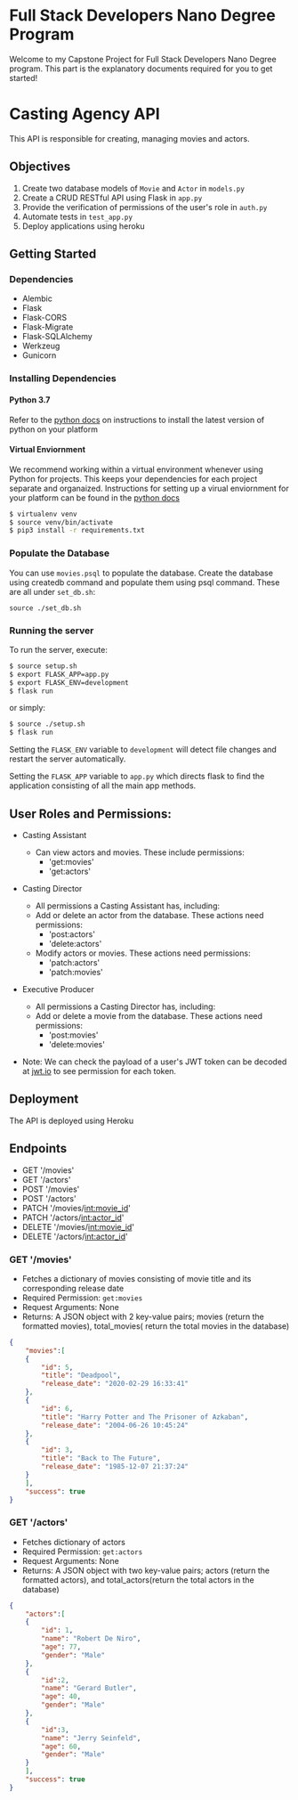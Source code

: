 # Full Stack Developers Nano Degree Program
Welcome to my Capstone Project for Full Stack Developers Nano Degree program. This part is the explanatory documents required for you to get started!

# Casting Agency API
This API is responsible for creating, managing movies and actors. 

## Objectives
1. Create two database models of `Movie` and `Actor` in `models.py`
2. Create a CRUD RESTful API using Flask in `app.py`
3. Provide the verification of permissions of the user's role in `auth.py`
4. Automate tests in `test_app.py`
5. Deploy applications using heroku

## Getting Started
### Dependencies
- Alembic
- Flask
- Flask-CORS
- Flask-Migrate
- Flask-SQLAlchemy
- Werkzeug
- Gunicorn

### Installing Dependencies

#### Python 3.7

Refer to the [python docs](https://docs.python.org/3/using/unix.html#getting-and-installing-the-latest-version-of-python) on instructions to install the latest version of python on your platform

#### Virtual Enviornment

We recommend working within a virtual environment whenever using Python for projects. This keeps your dependencies for each project separate and organaized. Instructions for setting up a virual enviornment for your platform can be found in the [python docs](https://packaging.python.org/guides/installing-using-pip-and-virtual-environments/)

```bash
$ virtualenv venv
$ source venv/bin/activate
$ pip3 install -r requirements.txt
```

### Populate the Database
You can use `movies.psql` to populate the database. Create the database using createdb command and populate them using psql command. These are all under `set_db.sh`:
```
source ./set_db.sh
```

### Running the server
To run the server, execute:

```bash
$ source setup.sh
$ export FLASK_APP=app.py
$ export FLASK_ENV=development
$ flask run
```
or simply:

```bash
$ source ./setup.sh
$ flask run
```

Setting the `FLASK_ENV` variable to `development` will detect file changes and restart the server automatically.

Setting the `FLASK_APP` variable to `app.py` which directs flask to find the application consisting of all the main app methods.

## User Roles and Permissions:
- Casting Assistant
    - Can view actors and movies. These include permissions:
        - 'get:movies'
        - 'get:actors'

- Casting Director
    - All permissions a Casting Assistant has, including:
    - Add or delete an actor from the database. These actions need permissions:
        - 'post:actors'
        - 'delete:actors'
    - Modify actors or movies. These actions need permissions:
        - 'patch:actors'
        - 'patch:movies'

- Executive Producer
    - All permissions a Casting Director has, including:
    - Add or delete a movie from the database. These actions need permissions:
        - 'post:movies'
        - 'delete:movies'

- Note: We can check the payload of a user's JWT token can be decoded at [jwt.io](https://jwt.io/) to see permission for each token. 

## Deployment
The API is deployed using Heroku

## Endpoints
- GET '/movies'
- GET '/actors'
- POST '/movies'
- POST '/actors'
- PATCH '/movies/<int:movie_id>'
- PATCH '/actors/<int:actor_id>'
- DELETE '/movies/<int:movie_id>'
- DELETE '/actors/<int:actor_id>'

### GET '/movies'
- Fetches a dictionary of movies consisting of movie title and its corresponding release date
- Required Permission: `get:movies`
- Request Arguments: None
- Returns: A JSON object with 2 key-value pairs; movies (return the formatted movies), total_movies( return the total movies in the database)
```JSON
{
    "movies":[
    {
        "id": 5,
        "title": "Deadpool",
        "release_date": "2020-02-29 16:33:41"
    },
    {
        "id": 6,
        "title": "Harry Potter and The Prisoner of Azkaban",
        "release_date": "2004-06-26 10:45:24"
    },
    {
        "id": 3,
        "title": "Back to The Future",
        "release_date": "1985-12-07 21:37:24"
    }
    ],
    "success": true
}
```

### GET '/actors'
- Fetches dictionary of actors
- Required Permission: `get:actors`
- Request Arguments: None
- Returns: A JSON object with two key-value pairs; actors (return the formatted actors), and total_actors(return the total actors in the database)
```JSON
{
    "actors":[
    {
        "id": 1,
        "name": "Robert De Niro",
        "age": 77,
        "gender": "Male"
    },
    {
        "id":2,
        "name": "Gerard Butler",
        "age": 40,
        "gender": "Male"
    },
    {
        "id":3,
        "name": "Jerry Seinfeld",
        "age": 60,
        "gender": "Male"
    }
    ],
    "success": true
}
```



